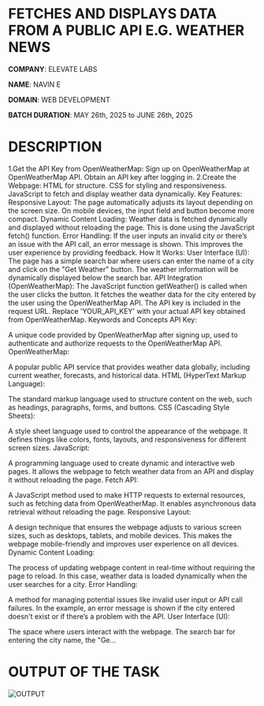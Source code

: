 # FETCHES AND DISPLAYS DATA FROM A PUBLIC API E.G. WEATHER NEWS

**COMPANY**: ELEVATE LABS

**NAME**: NAVIN E

**DOMAIN**: WEB DEVELOPMENT

**BATCH DURATION**:  MAY 26th, 2025 to JUNE 26th, 2025

# DESCRIPTION 
1.Get the API Key from OpenWeatherMap: Sign up on OpenWeatherMap at OpenWeatherMap API. Obtain an API key after logging in. 
2.Create the Webpage: HTML for structure. CSS for styling and responsiveness. JavaScript to fetch and display weather data dynamically. Key Features: Responsive Layout: The page automatically adjusts its layout depending on the screen size. On mobile devices, the input field and button become more compact. Dynamic Content Loading: Weather data is fetched dynamically and displayed without reloading the page. This is done using the JavaScript fetch() function. Error Handling: If the user inputs an invalid city or there’s an issue with the API call, an error message is shown. This improves the user experience by providing feedback. How It Works: User Interface (UI): The page has a simple search bar where users can enter the name of a city and click on the "Get Weather" button. The weather information will be dynamically displayed below the search bar. API Integration (OpenWeatherMap): The JavaScript function getWeather() is called when the user clicks the button. It fetches the weather data for the city entered by the user using the OpenWeatherMap API. The API key is included in the request URL. Replace 'YOUR_API_KEY' with your actual API key obtained from OpenWeatherMap. Keywords and Concepts API Key:

A unique code provided by OpenWeatherMap after signing up, used to authenticate and authorize requests to the OpenWeatherMap API. OpenWeatherMap:

A popular public API service that provides weather data globally, including current weather, forecasts, and historical data. HTML (HyperText Markup Language):

The standard markup language used to structure content on the web, such as headings, paragraphs, forms, and buttons. CSS (Cascading Style Sheets):

A style sheet language used to control the appearance of the webpage. It defines things like colors, fonts, layouts, and responsiveness for different screen sizes. JavaScript:

A programming language used to create dynamic and interactive web pages. It allows the webpage to fetch weather data from an API and display it without reloading the page. Fetch API:

A JavaScript method used to make HTTP requests to external resources, such as fetching data from OpenWeatherMap. It enables asynchronous data retrieval without reloading the page. Responsive Layout:

A design technique that ensures the webpage adjusts to various screen sizes, such as desktops, tablets, and mobile devices. This makes the webpage mobile-friendly and improves user experience on all devices. Dynamic Content Loading:

The process of updating webpage content in real-time without requiring the page to reload. In this case, weather data is loaded dynamically when the user searches for a city. Error Handling:

A method for managing potential issues like invalid user input or API call failures. In the example, an error message is shown if the city entered doesn't exist or if there’s a problem with the API. User Interface (UI):

The space where users interact with the webpage. The search bar for entering the city name, the "Ge…

# OUTPUT OF THE TASK

![OUTPUT](https://github.com/user-attachments/assets/3164d406-2def-4e77-b74b-097d89c4aabd)


